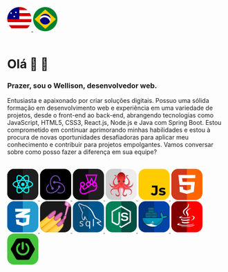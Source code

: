 <span>
    <a href="./README.md">
      <img src="./assets/iconus.svg" alt="language: EN-US" />
    </a>
    <img src="./assets/iconbr.svg" alt="language: PT-BR" href="./ptbr.md"/>
</span>
<br>
<br>

<h1> Olá <span class="waving-hand">👋 👦</span></h1>

<h3> Prazer, sou o Wellison, desenvolvedor web.</h3>
<p class="subtitle"></p>

<p>Entusiasta e apaixonado por criar soluções digitais. Possuo uma sólida formação em desenvolvimento web e experiência em uma variedade de projetos, desde o front-end ao back-end, abrangendo tecnologias como JavaScript, HTML5, CSS3, React.js, Node.js e Java com Spring Boot. Estou comprometido em continuar aprimorando minhas habilidades e estou à procura de novas oportunidades desafiadoras para aplicar meu conhecimento e contribuir para projetos empolgantes. Vamos conversar sobre como posso fazer a diferença em sua equipe?</p>
<br>


<span class="flex container">
  <abbr title="React JS">
    <img alt="React js" src="./assets/reactjs.svg">
  </abbr>

  <abbr title="Redux">
    <img alt="Redux" src="./assets/redux.svg">
  </abbr>

  <abbr title="Jest Testing Library">
    <img alt="Jest" src="./assets/jest.svg">
  </abbr>

  <abbr title="React Testing library">
    <img alt="React-Testing-Library" src="./assets/rtl.svg">
  </abbr>

  <abbr title="Javascript ES6">
    <img alt="Javascript ES6" src="./assets/js.svg">
  </abbr>

  <abbr title="HTML 5">
    <img alt="HTML5" src="./assets/html5.svg">
  </abbr>

  <abbr title="CSS 3">
    <img alt="CSS3" src="./assets/css3.svg">
  </abbr>

  <abbr title="Styled components">
    <img alt="Styled-Components" src="./assets/styled-comp.svg">
  </abbr>

  <abbr title="My Sql">
    <img alt="" src="./assets/mysql.svg">
  </abbr>

  <abbr title="Node.js">
    <img alt="" src="./assets/nodejs.svg">
  </abbr>

  <abbr title="Docker">
    <img alt="" src="./assets/docker.svg">
  </abbr>

  <abbr title="Java">
    <img alt="" src="./assets/java.svg">
  </abbr>

  <abbr title="Spring Boot">
    <img alt="" src="./assets/springboot.svg">
  </abbr>
</span>
